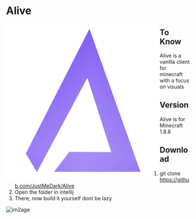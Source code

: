 # Alive
<img align="left" alt="Cover" src="assets/minecraft/icons/logo3.png" height="420" /> 

## To Know

Alive is a vanilla client for minecraft with a focus on visuals

## Version
Alive is for Minecraft 1.8.8

## Download

1) git clone https://github.com/JustMeDark/Alive
2) Open the folder in intellij
3) There, now build it yourself dont be lazy

![im2age](https://github.com/JustMeDark/Alive/assets/142181529/65142e24-e93c-4dc6-b6fc-2ad633c6431d)
